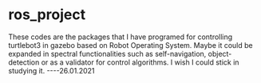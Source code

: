 # ros_project

These codes are the packages that I have programed for controlling turtlebot3 in gazebo based on Robot Operating System. 
Maybe it could be expanded in spectral functionalities such as self-navigation, object-detection or as a validator for control algorithms. 
I wish I could stick in studying it. 
----26.01.2021
